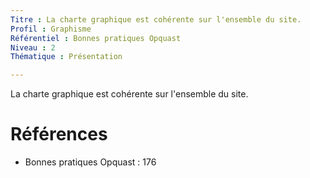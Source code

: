 ```yaml
---
Titre : La charte graphique est cohérente sur l'ensemble du site.
Profil : Graphisme
Référentiel : Bonnes pratiques Opquast
Niveau : 2
Thématique : Présentation

---
```

La charte graphique est cohérente sur l'ensemble du site.

# Références

*   Bonnes pratiques Opquast : 176